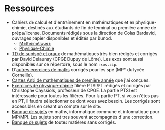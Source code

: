 # Ressources

- Cahiers de calcul et d'entraînement en mathématiques et en physique-chimie, destinés aux étudiants de fin de terminal ou première année de prépa/license. Documents rédigés sous la direction de Colas Bardavid, ouvrages papier disponibles et édités par Dunod.
	- [Mathématiques](https://colasbd.github.io/cdc/)
	- [Physique-Chimie](https://colasbd.github.io/cde/)
- [TD de sup/spé et oraux](https://www.xif.fr/public/pr%C3%A9pas-dupuy-de-l%C3%B4me-maths/) de mathématiques très bien rédigés et corrigés par David Delaunay (CPGE Dupuy de Lôme). Les exos sont aussi disponibles sur ce répertoire, sous le nom `exos.zip`.
- D'[autres exercices de maths](https://cahier-de-prepa.fr/mp*-corneille/docs?rep=4) corrigés pour les spé (MP* du lycée Corneille).
- [Cartes Anki de mathématiques de première année](https://github.com/ValentinRonsseray/maths_anki) que j'ai conçues.
- [Exercices de physique-chimie](http://pt.physique.free.fr/exos.php) filière PTSI/PT rédigés et corrigés par Christophe Cayssiols, professeur de CPGE. La partie PTSI est intéressante pour toutes les filières. Pour la partie PT, si vous n'êtes pas en PT, il faudra sélectionner ce dont vous avez besoin. Les corrigés sont accessibles en créant un compte sur le site.
- [Banque de sujets](https://prepas.org/index.php?module=Sujets) en maths, informatique commune et informatique pour MP/MPI. Les sujets sont très souvent accompagnés d'une correction.
- [Banque de sujets](https://astucesweb.fr/cpge/annales/) de toutes matières sans corrigés.
